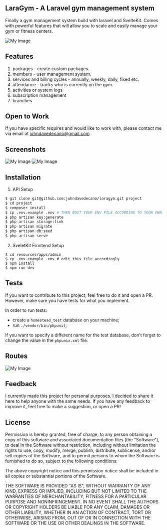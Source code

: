 ## LaraGym - A Laravel gym management system

Finally a gym management system build with laravel and SvelteKit. Comes with powerful features that will allow you to scale and easily manage your gym or fitness centers.

![My Image](https://raw.github.com/johndavedecano/PHPLaravelGymManagementSystem/main/screenshot.png)

## Features

1. packages - create custom packages.
2. members - user management system.
3. services and billing cycles - annually, weekly, daily, fixed etc.
4. attendance - tracks who is currently on the gym.
5. activities or system logs
6. subscription management
7. branches

## Open to Work

If you have specific requires and would like to work with, please contact me via email at johndavedecano@gmail.com

## Screenshots

![My Image](https://raw.github.com/johndavedecano/PHPLaravelGymManagementSystem/main/profile.png)
![My Image](https://raw.github.com/johndavedecano/PHPLaravelGymManagementSystem/main/package.png)

## Installation

1. API Setup

```bash
$ git clone git@github.com:johndavedecano/laragym.git project
$ cd project
$ composer install
$ cp .env.example .env # THEN EDIT YOUR ENV FILE ACCORDING TO YOUR OWN SETTINGS.
$ php artisan key:generate
$ php artisan storage:link
$ php artisan migrate
$ php artisan db:seed
$ php artisan serve
```

2. SveletKit Frontend Setup

```base
$ cd resources/apps/admin
$ cp .env.example .env # edit this file accordingly
$ npm install
$ npm run dev
```

## Tests

If you want to contribute to this project, feel free to do it and open a PR. However, make sure you have tests for what you implement.

In order to run tests:

- create a `homestead_test` database on your machine;
- run `./vendor/bin/phpunit`;

If you want to specify a different name for the test database, don't forget to change the value in the `phpunix.xml` file.

## Routes

![My Image](https://raw.github.com/johndavedecano/PHPLaravelGymManagementSystem/main/routes.png)

## Feedback

I currently made this project for personal purposes. I decided to share it here to help anyone with the same needs. If you have any feedback to improve it, feel free to make a suggestion, or open a PR!

## License

Permission is hereby granted, free of charge, to any person obtaining a copy of this software and associated documentation files (the "Software"), to deal in the Software without restriction, including without limitation the rights to use, copy, modify, merge, publish, distribute, sublicense, and/or sell copies of the Software, and to permit persons to whom the Software is furnished to do so, subject to the following conditions:

The above copyright notice and this permission notice shall be included in all copies or substantial portions of the Software.

THE SOFTWARE IS PROVIDED "AS IS", WITHOUT WARRANTY OF ANY KIND, EXPRESS OR IMPLIED, INCLUDING BUT NOT LIMITED TO THE WARRANTIES OF MERCHANTABILITY, FITNESS FOR A PARTICULAR PURPOSE AND NONINFRINGEMENT. IN NO EVENT SHALL THE AUTHORS OR COPYRIGHT HOLDERS BE LIABLE FOR ANY CLAIM, DAMAGES OR OTHER LIABILITY, WHETHER IN AN ACTION OF CONTRACT, TORT OR OTHERWISE, ARISING FROM, OUT OF OR IN CONNECTION WITH THE SOFTWARE OR THE USE OR OTHER DEALINGS IN THE SOFTWARE.
